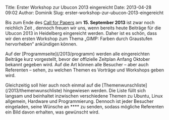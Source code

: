 Title: Erster Workshop zur Ubucon 2013 eingereicht
Date: 2013-04-28 09:02
Author: Dominik
Slug: erster-workshop-zur-ubucon-2013-eingereicht

Bis zum Ende des [Call for Papers](/2013/cfp) am **15. September 2013**
ist zwar noch reichlich Zeit , dennoch freuen wir uns, wenn bereits
heute Beiträge für die Ubucon 2013 in Heidelberg eingereicht werden.
Daher ist es schön, dass wir den ersten Workshop zum Thema „GIMP: Farben
durch Graustufen hervorheben“ ankündigen können.

</p>
Auf der [Programmseite](/2013/programm) werden alle eingereichten
Beiträge kurz vorgestellt, bevor der offizielle Zeitplan Anfang Oktober
bekannt gegeben wird. Auf die Art können alle Besucher – aber auch
Referenten – sehen, zu welchen Themen es Vorträge und Workshops geben
wird.

</p>
Gleichzeitig soll hier auch noch einmal auf die
[Themenwunschliste](/2013/themenwunschliste) hingewiesen werden. Die
Liste füllt sich langsam und beinhaltet inzwischen verschiedene Themen
zu Ubuntu, Linux allgemein, Hardware und Programmierung. Dennoch ist
jeder Besucher eingeladen, seine Wünsche an **<idee@ubucon.de>** zu
senden, sodass mögliche Referenten ein Bild davon erhalten, was
gewünscht wird.

</p>

